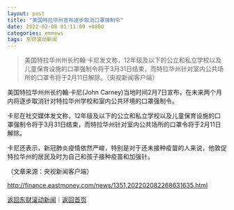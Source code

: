 ```yaml
---
layout: post
title: "美国特拉华州宣布逐步取消口罩强制令"
date: 2022-02-08 01:11:09 +0800
categories: emnews
tags: 东财滚动新闻
---
```

> 美国特拉华州州长约翰·卡尼发文称，12年级及以下的公立和私立学校以及儿童保育设施的口罩强制令将于3月31日结束，而特拉华州针对室内公共场所的口罩令将于2月11日解除。（央视新闻客户端）

<p>美国特拉华州州长约翰·卡尼(John Carney)当地时间2月7日宣布，在未来两个月内将逐步取消针对特拉华州学校和室内公共环境的口罩强制令。</p>
 <p>卡尼在社交媒体发文称，12年级及以下的公立和私立学校以及儿童保育设施的口罩强制令将于3月31日结束，而特拉华州针对室内公共场所的口罩令将于2月11日解除。</p>
 <p>卡尼还表示，新冠肺炎疫情依然严峻，特别是对于还未接种疫苗的人来说，他敦促特拉华州的居民及时为自己和孩子接种疫苗和加强针。</p><p class="em_media">（文章来源：央视新闻客户端）</p>

<http://finance.eastmoney.com/news/1351,202202082268631635.html>

[返回东财滚动新闻](//finews.withounder.com/emnews/)｜[返回首页](//finews.withounder.com/)